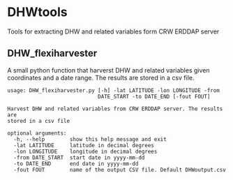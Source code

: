 # DHWtools
Tools for extracting DHW and related variables form CRW ERDDAP server

## DHW_flexiharvester

A small python function that harverst DHW and related variables given coordinates and a date range. The results are stored in a csv file.  

```
usage: DHW_flexiharvester.py [-h] -lat LATITUDE -lon LONGITUDE -from
                             DATE_START -to DATE_END [-fout FOUT]

Harvest DHW and related variables from CRW ERDDAP server. The results are
stored in a csv file

optional arguments:
  -h, --help        show this help message and exit
  -lat LATITUDE     latitude in decimal degrees
  -lon LONGITUDE    longitude in decimal degrees
  -from DATE_START  start date in yyyy-mm-dd
  -to DATE_END      end date in yyyy-mm-dd
  -fout FOUT        name of the output CSV file. Default DHWoutput.csv

```
